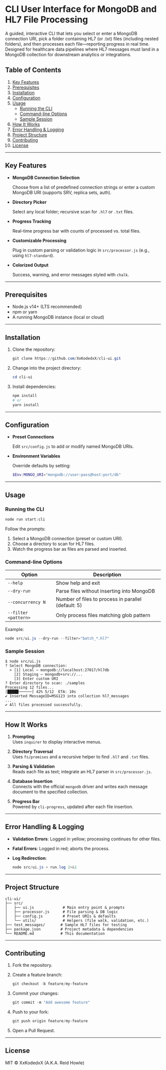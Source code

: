 # CLI User Interface for MongoDB and HL7 File Processing

A guided, interactive CLI that lets you select or enter a MongoDB connection URI, pick a folder containing HL7 (or .txt) files (including nested folders), and then processes each file—reporting progress in real time. Designed for healthcare data pipelines where HL7 messages must land in a MongoDB collection for downstream analytics or integrations.

## Table of Contents

1. [Key Features](#key-features)
2. [Prerequisites](#prerequisites)
3. [Installation](#installation)
4. [Configuration](#configuration)
5. [Usage](#usage)
   - [Running the CLI](#running-the-cli)
   - [Command-line Options](#command-line-options)
   - [Sample Session](#sample-session)
6. [How It Works](#how-it-works)
7. [Error Handling & Logging](#error-handling--logging)
8. [Project Structure](#project-structure)
9. [Contributing](#contributing)
10. [License](#license)

---

## Key Features

- **MongoDB Connection Selection**
  
  Choose from a list of predefined connection strings or enter a custom MongoDB URI (supports SRV, replica sets, auth).

- **Directory Picker**
  
  Select any local folder; recursive scan for `.hl7` or `.txt` files.

- **Progress Tracking**
  
  Real-time progress bar with counts of processed vs. total files.

- **Customizable Processing**
  
  Plug in custom parsing or validation logic in `src/processor.js` (e.g., using `hl7-standard`).

- **Colorized Output**
  
  Success, warning, and error messages styled with `chalk`.

---

## Prerequisites

- Node.js v14+ (LTS recommended)
- npm or yarn
- A running MongoDB instance (local or cloud)

---

## Installation

1. Clone the repository:

   ```powershell
   git clone https://github.com/XxKodedxX/cli-ui.git
   ```

2. Change into the project directory:

   ```powershell
   cd cli-ui
   ```

3. Install dependencies:

   ```powershell
   npm install
   # or
   yarn install
   ```

---

## Configuration

- **Preset Connections**
  
  Edit `src/config.js` to add or modify named MongoDB URIs.

- **Environment Variables**
  
  Override defaults by setting:

  ```powershell
  $Env:MONGO_URI="mongodb://user:pass@host:port/db"
  ```

---

## Usage

### Running the CLI

```powershell
node run start:cli
```

Follow the prompts:

1. Select a MongoDB connection (preset or custom URI).
2. Choose a directory to scan for HL7 files.
3. Watch the progress bar as files are parsed and inserted.

### Command-line Options

| Option               | Description                                  |
|----------------------|----------------------------------------------|
| `--help`             | Show help and exit                           |
| `--dry-run`          | Parse files without inserting into MongoDB   |
| `--concurrency N`    | Number of files to process in parallel (default: 5) |
| `--filter <pattern>` | Only process files matching glob pattern     |

Example:

```powershell
node src/ui.js --dry-run --filter="batch_*.hl7"
```

### Sample Session

```text
$ node src/ui.js
? Select MongoDB connection:
  > [1] Local — mongodb://localhost:27017/hl7db
    [2] Staging — mongodb+srv://...
    [3] Enter custom URI
? Enter directory to scan: ./samples
Processing 12 files...
[█████──────] 42% 5/12  ETA: 10s
✔ Inserted MessageID=MSG123 into collection hl7_messages
...
✔ All files processed successfully.
```

---

## How It Works

1. **Prompting**  
   Uses `inquirer` to display interactive menus.

2. **Directory Traversal**  
   Uses `fs/promises` and a recursive helper to find `.hl7` and `.txt` files.

3. **Parsing & Validation**  
   Reads each file as text; integrate an HL7 parser in `src/processor.js`.

4. **Database Insertion**  
   Connects with the official `mongodb` driver and writes each message document to the specified collection.

5. **Progress Bar**  
   Powered by `cli-progress`, updated after each file insertion.

---

## Error Handling & Logging

- **Validation Errors**: Logged in yellow; processing continues for other files.
- **Fatal Errors**: Logged in red; aborts the process.
- **Log Redirection**:

  ```powershell
  node src/ui.js > run.log 2>&1
  ```

---

## Project Structure

```text
cli-ui/
├── src/
│   ├── ui.js             # Main entry point & prompts
│   ├── processor.js      # File parsing & DB logic
│   ├── config.js         # Preset URIs & defaults
│   └── utils/            # Helpers (file walk, validation, etc.)
├── test_messages/       # Sample HL7 files for testing
├── package.json         # Project metadata & dependencies
└── README.md            # This documentation
```

---

## Contributing

1. Fork the repository.
2. Create a feature branch:

   ```powershell
   git checkout -b feature/my-feature
   ```

3. Commit your changes:

   ```powershell
   git commit -m "Add awesome feature"
   ```

4. Push to your fork:

   ```powershell
   git push origin feature/my-feature
   ```

5. Open a Pull Request.

---

## License

MIT © XxKodedxX (A.K.A. Reid Howle)